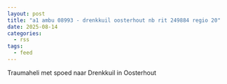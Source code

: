 ```yaml
---
layout: post
title: "a1 ambu 08993 - drenkkuil oosterhout nb rit 249884 regio 20"
date: 2025-08-14
categories: 
  - rss
tags: 
  - feed
---
```


Traumaheli met spoed naar Drenkkuil in Oosterhout
